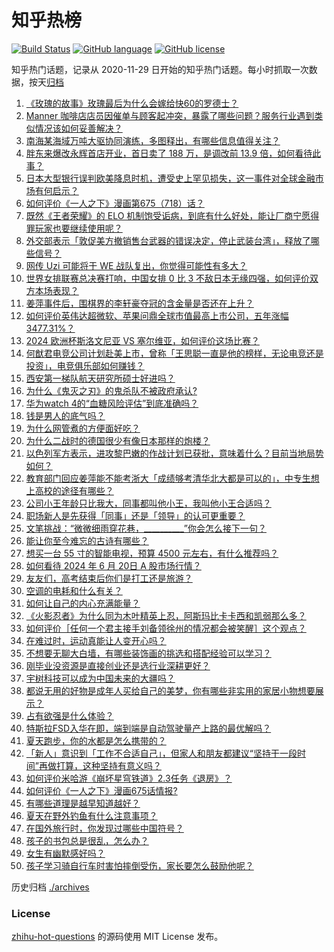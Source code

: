 # 知乎热榜
[![Build Status](https://github.com/ToWeLong/zhihu-hot-questions/workflows/CI/badge.svg)](https://github.com/ToWeLong/zhihu-hot-questions/actions)
[![GitHub language](https://img.shields.io/badge/language-golang-orange.svg)](https://golang.org/)
[![GitHub license](https://img.shields.io/github/license/ToWeLong/zhihu-hot-questions)](https://github.com/ToWeLong/zhihu-hot-questions/blob/main/LICENSE)

知乎热门话题，记录从 2020-11-29 日开始的知乎热门话题。每小时抓取一次数据，按天[归档](./archives)

<!-- BEGIN -->

1. [《玫瑰的故事》玫瑰最后为什么会嫁给快60的罗德士？](https://www.zhihu.com/question/658998064)
1. [Manner 咖啡店店员因催单与顾客起冲突，暴露了哪些问题？服务行业遇到类似情况该如何妥善解决？](https://www.zhihu.com/question/659419564)
1. [南海某海域万吨大驱协同演练，多图释出，有哪些信息值得关注？](https://www.zhihu.com/question/659421399)
1. [胖东来爆改永辉首店开业，首日卖了 188 万，是调改前 13.9 倍，如何看待此事？](https://www.zhihu.com/question/659399813)
1. [日本大型银行误判欧美降息时机，遭受史上罕见损失，这一事件对全球金融市场有何启示？](https://www.zhihu.com/question/659397680)
1. [如何评价《一人之下》漫画第675（718）话？](https://www.zhihu.com/question/659452750)
1. [既然《王者荣耀》的 ELO 机制饱受诟病，到底有什么好处，能让厂商宁愿得罪玩家也要继续使用呢？](https://www.zhihu.com/question/659214407)
1. [外交部表示「敦促美方撤销售台武器的错误决定，停止武装台湾」，释放了哪些信号？](https://www.zhihu.com/question/659421426)
1. [网传 Uzi 可能将于 WE 战队复出，你觉得可能性有多大？](https://www.zhihu.com/question/659412992)
1. [世界女排联赛总决赛打响，中国女排 0 比 3 不敌日本无缘四强，如何评价双方本场表现？](https://www.zhihu.com/question/659444417)
1. [姜萍事件后，围棋界的李轩豪夺冠的含金量是否还在上升？](https://www.zhihu.com/question/659354272)
1. [如何评价英伟达超微软、苹果问鼎全球市值最高上市公司，五年涨幅 3477.31%？](https://www.zhihu.com/question/659337960)
1. [2024 欧洲杯斯洛文尼亚 VS 塞尔维亚，如何评价这场比赛？](https://www.zhihu.com/question/659410045)
1. [何猷君电竞公司计划赴美上市，曾称「王思聪一直是他的榜样，无论电竞还是投资」，电竞俱乐部如何赚钱？](https://www.zhihu.com/question/659362984)
1. [西安第一梯队航天研究所硕士好进吗？](https://www.zhihu.com/question/486972728)
1. [为什么《鬼灭之刃》的鬼杀队不被政府承认?](https://www.zhihu.com/question/553069641)
1. [华为watch 4的“血糖风险评估”到底准确吗？](https://www.zhihu.com/question/602437543)
1. [钱是男人的底气吗？](https://www.zhihu.com/question/645479530)
1. [为什么网管煮的方便面好吃？](https://www.zhihu.com/question/655107031)
1. [为什么二战时的德国很少有像日本那样的炮楼？](https://www.zhihu.com/question/620986735)
1. [以色列军方表示，进攻黎巴嫩的作战计划已获批，意味着什么？目前当地局势如何？](https://www.zhihu.com/question/659329115)
1. [教育部门回应姜萍能不能考浙大「成绩够考清华北大都是可以的」，中专生想上高校的途径有哪些？](https://www.zhihu.com/question/659324044)
1. [公司小王年龄只比我大，同事都叫他小王，我叫他小王合适吗？](https://www.zhihu.com/question/654311476)
1. [职场新人是先获得「同事」还是「领导」的认可更重要？](https://www.zhihu.com/question/658821506)
1. [文笔挑战：“微微细雨穿花巷，__________”你会怎么接下一句？](https://www.zhihu.com/question/656504588)
1. [能让你至今难忘的古诗有哪些？](https://www.zhihu.com/question/659367597)
1. [想买一台 55 寸的智能电视，预算 4500 元左右，有什么推荐吗？](https://www.zhihu.com/question/654990735)
1. [如何看待 2024 年 6 月 20日 A 股市场行情？](https://www.zhihu.com/question/659403898)
1. [友友们，高考结束后你们是打工还是旅游？](https://www.zhihu.com/question/658610848)
1. [空调的电耗和什么有关？](https://www.zhihu.com/question/654074438)
1. [如何让自己的内心充满能量？](https://www.zhihu.com/question/657522738)
1. [《火影忍者》为什么同为木叶精英上忍，阿斯玛比卡卡西和凯弱那么多？](https://www.zhihu.com/question/591613400)
1. [如何评价［任何一个君主接手刘备领徐州的情况都会被笑醒］这个观点？](https://www.zhihu.com/question/652600987)
1. [在难过时，运动真能让人变开心吗？](https://www.zhihu.com/question/657766807)
1. [不想要无聊大白墙，有哪些装饰画的挑选和搭配经验可以学习？](https://www.zhihu.com/question/658747677)
1. [刚毕业没资源是直接创业还是选行业深耕更好？](https://www.zhihu.com/question/659279645)
1. [宇树科技可以成为中国未来的大疆吗？](https://www.zhihu.com/question/513033276)
1. [都说无用的好物是成年人买给自己的美梦，你有哪些非实用的家居小物想要展示？](https://www.zhihu.com/question/658747713)
1. [占有欲强是什么体验？](https://www.zhihu.com/question/30540001)
1. [特斯拉FSD入华在即，端到端是自动驾驶量产上路的最优解吗？](https://www.zhihu.com/question/658722229)
1. [夏天跑步，你的水都是怎么携带的？](https://www.zhihu.com/question/659221984)
1. [「新人」意识到「工作不合适自己」，但家人和朋友都建议“坚持干一段时间”再做打算，这种坚持有意义吗？](https://www.zhihu.com/question/659242740)
1. [如何评价米哈游《崩坏星穹铁道》2.3任务《退房》？](https://www.zhihu.com/question/659399306)
1. [如何评价《一人之下》漫画675话情报?](https://www.zhihu.com/question/659330865)
1. [有哪些道理是越早知道越好？](https://www.zhihu.com/question/659230033)
1. [夏天在野外钓鱼有什么注意事项？](https://www.zhihu.com/question/656620260)
1. [在国外旅行时，你发现过哪些中国符号？](https://www.zhihu.com/question/641372499)
1. [孩子的书包总是很乱，怎么办？](https://www.zhihu.com/question/658702169)
1. [女生有幽默感好吗？](https://www.zhihu.com/question/320524148)
1. [孩子学习骑自行车时害怕摔倒受伤，家长要怎么鼓励他呢？](https://www.zhihu.com/question/658598482)

<!-- END -->

历史归档 [./archives](./archives)


### License
[zhihu-hot-questions](https://github.com/towelong/zhihu-hot-questions) 的源码使用 MIT License 发布。
